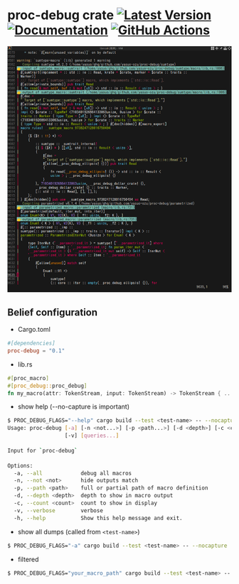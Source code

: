 # proc-debug crate [![Latest Version]][crates.io] [![Documentation]][docs.rs] [![GitHub Actions]][actions]

[Latest Version]: https://img.shields.io/crates/v/proc-debug.svg
[crates.io]: https://crates.io/crates/proc-debug
[Documentation]: https://img.shields.io/docsrs/proc-debug
[docs.rs]: https://docs.rs/proc-debug/latest/proc-debug/
[GitHub Actions]: https://github.com/yasuo-ozu/proc-debug/actions/workflows/rust.yml/badge.svg
[actions]: https://github.com/yasuo-ozu/proc-debug/actions/workflows/rust.yml

![Screenshot](//raw.githubusercontent.com/yasuo-ozu/proc-debug/refs/heads/main/proc_debug.png)

## Belief configuration

- Cargo.toml

```Cargo.toml
#[dependencies]
proc-debug = "0.1"
```

- lib.rs

```lib.rs ignore
#[proc_macro]
#[proc_debug::proc_debug]
fn my_macro(attr: TokenStream, input: TokenStream) -> TokenStream { .. }
```

- show help (--no-capture is important)

```bash
$ PROC_DEBUG_FLAGS="--help" cargo build --test <test-name> -- --nocapture
Usage: proc-debug [-a] [-n <not...>] [-p <path...>] [-d <depth>] [-c <count>]
                  [-v] [queries...]

Input for `proc-debug`

Options:
  -a, --all            debug all macros
  -n, --not <not>      hide outputs match
  -p, --path <path>    full or partial path of macro definition
  -d, --depth <depth>  depth to show in macro output
  -c, --count <count>  count to show in display
  -v, --verbose        verbose
  -h, --help           Show this help message and exit.
```

- show all dumps (called from `<test-name>`)

```bash
$ PROC_DEBUG_FLAGS="-a" cargo build --test <test-name> -- --nocapture
```

- filtered

```bash
$ PROC_DEBUG_FLAGS="your_macro_path" cargo build --test <test-name> -- --nocapture
```
